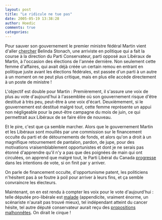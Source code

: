 ```yaml
---
layout: post
title: "Le ridicule ne tue pas"
date: 2005-05-19 13:38:28
author: Hoedic
comments: true
categories: 
---
```



Pour sauver son gouvernement le premier ministre fédéral Martin vient d'aller [chercher](http://www.ledevoir.com/2005/05/18/82069.html) Belinda Stonach, une arriviste en politique qui a fait la course à la direction du Parti Conservateur, parti opposé aux Libéraux de Martin, à l'occasion des élections de l'année dernière. Non seulement cette femme d'affaires, qui avait déjà créée un certain remou en entrant en politique juste avant les élections fédérales, est passée d'un parti à un autre à un moment on ne peut plus critique, mais en plus elle accède directement à un poste de ministre !

L'objectif est double pour Martin : Premièrement, il s'assure une voix de plus au vote d'aujourd'hui à l'assemblée où son gouvernement risque d'être destitué à très peu, peut-être à une voix d'écart. Deuxièmement, si le gouvernement est destitué malgré tout, cette femme représente un appui non négligeable pour la peut-être campagne du mois de juin, ce qui permettrait aux Libéraux de se faire élire de nouveau.

Et le pire, c'est que ça semble marcher. Alors que le gouvernement Martin et les Libéraux sont mouillés par une commission sur le financement occulte du parti et de détournements de fonds, et alors qu'on a droit à un magnifique retournement de pantalon, pardon, de jupe, pour des motivations vraisemblablement opportunistes et dont je ne serais pas étonné d'apprendre qu'il n'y a pas que des poignées de main qui ont circulées, on apprend que malgré tout, le Parti Libéral du Canada [progresse](http://www.cyberpresse.ca/actualites/article/article_complet.php?path=/actualites/article/19/1,63,0,052005,1038505.php) dans les intentions de vote, si on finit par y arriver.

On parle de financement occulte, d'opportunisme patent, les politiciens n'hésitent pas à se foutre à poil pour arriver à leurs fins, et ça semble convraincre les électeurs.

Maintenant, on en est rendu à compter les voix pour le vote d'aujourd'hui : telle députée pro-libérale est [malade](http://radio-canada.ca/nouvelles/Politique/nouvelles/200505/19/002-PARRISH.shtml) (appendicite, vraiment énorme, un scénariste n'aurait pas trouvé mieux), tel indépendant atteint du cancer hésite, tel autre député conservateur aurait reçu des [propositions malhonnêtes](http://www.cyberpresse.ca/actualites/article/article_complet.php?path=/actualites/article/19/1,63,0,052005,1038610.php). On dirait le cirque !